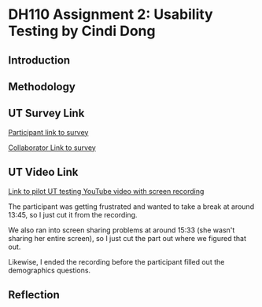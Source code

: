 # DH110 Assignment 2: Usability Testing by Cindi Dong

## Introduction

## Methodology

## UT Survey Link
[Participant link to survey](https://forms.gle/Q8WH9w9curxn34UU9)

[Collaborator Link to survey](https://docs.google.com/forms/d/1P16lFUrZ5R9X-d3CkkdshL4UVUTuAK8UzyUDYbzs3rU/edit?usp=sharing)

## UT Video Link
[Link to pilot UT testing YouTube video with screen recording](https://youtu.be/VfO5F0VYkOY)

The participant was getting frustrated and wanted to take a break at around 13:45, so I just cut it from the recording.

We also ran into screen sharing problems at around 15:33 (she wasn't sharing her entire screen), so I just cut the part out where we figured that out.

Likewise, I ended the recording before the participant filled out the demographics questions.

## Reflection

